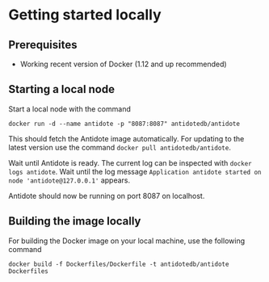 # Getting started locally

## Prerequisites

- Working recent version of Docker (1.12 and up recommended)

## Starting a local node

Start a local node with the command

```
docker run -d --name antidote -p "8087:8087" antidotedb/antidote
```

This should fetch the Antidote image automatically. For updating to the latest version use the command `docker pull antidotedb/antidote`.

Wait until Antidote is ready. The current log can be inspected with `docker logs antidote`. Wait until the log message `Application antidote started on node 'antidote@127.0.0.1'` appears.

Antidote should now be running on port 8087 on localhost.

## Building the image locally

For building the Docker image on your local machine, use the following command

```
docker build -f Dockerfiles/Dockerfile -t antidotedb/antidote Dockerfiles
```
